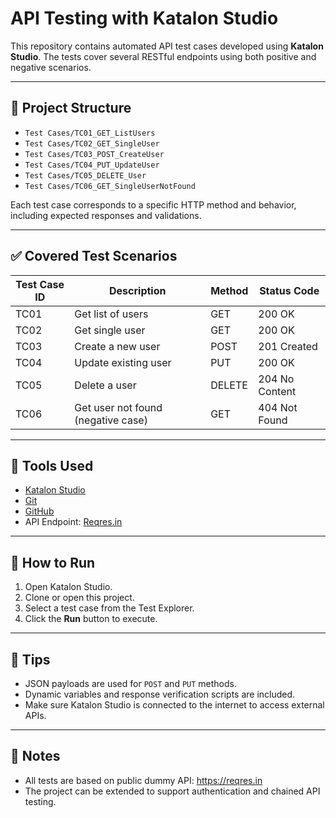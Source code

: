 # API Testing with Katalon Studio

This repository contains automated API test cases developed using **Katalon Studio**. The tests cover several RESTful endpoints using both positive and negative scenarios.

---

## 📁 Project Structure

- `Test Cases/TC01_GET_ListUsers`
- `Test Cases/TC02_GET_SingleUser`
- `Test Cases/TC03_POST_CreateUser`
- `Test Cases/TC04_PUT_UpdateUser`
- `Test Cases/TC05_DELETE_User`
- `Test Cases/TC06_GET_SingleUserNotFound`

Each test case corresponds to a specific HTTP method and behavior, including expected responses and validations.

---

## ✅ Covered Test Scenarios

| Test Case ID | Description                          | Method | Status Code |
|--------------|--------------------------------------|--------|-------------|
| TC01         | Get list of users                    | GET    | 200 OK      |
| TC02         | Get single user                      | GET    | 200 OK      |
| TC03         | Create a new user                    | POST   | 201 Created |
| TC04         | Update existing user                 | PUT    | 200 OK      |
| TC05         | Delete a user                        | DELETE | 204 No Content |
| TC06         | Get user not found (negative case)   | GET    | 404 Not Found |

---

## 🔧 Tools Used

- [Katalon Studio](https://katalon.com/)
- [Git](https://git-scm.com/)
- [GitHub](https://github.com/)
- API Endpoint: [Reqres.in](https://reqres.in)

---

## 🚀 How to Run

1. Open Katalon Studio.
2. Clone or open this project.
3. Select a test case from the Test Explorer.
4. Click the **Run** button to execute.

---

## 🧪 Tips

- JSON payloads are used for `POST` and `PUT` methods.
- Dynamic variables and response verification scripts are included.
- Make sure Katalon Studio is connected to the internet to access external APIs.

---

## 📌 Notes

- All tests are based on public dummy API: https://reqres.in
- The project can be extended to support authentication and chained API testing.
